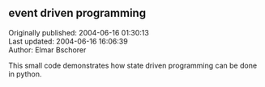## event driven programming  
Originally published: 2004-06-16 01:30:13  
Last updated: 2004-06-16 16:06:39  
Author: Elmar Bschorer  
  
This small code demonstrates how state driven programming can be done in python.